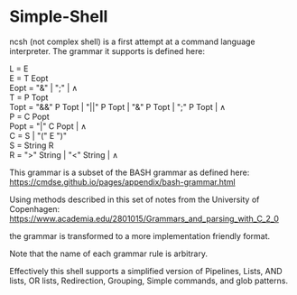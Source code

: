 # Simple-Shell
ncsh (not complex shell) is a first attempt at a command language interpreter. The grammar it supports is defined here: 

L = E \
E = T Eopt \
Eopt = "&" | ";" | ∧ \
T = P Topt \
Topt = "&&" P Topt | "||" P Topt | "&" P Topt | ";" P Topt | ∧ \
P = C Popt \
Popt = "|" C Popt | ∧ \
C = S | "(" E ")" \
S = String R \
R = ">" String | "<" String | ∧

This grammar is a subset of the BASH grammar as defined here: https://cmdse.github.io/pages/appendix/bash-grammar.html 

Using methods described in this set of notes from the University of Copenhagen: https://www.academia.edu/2801015/Grammars_and_parsing_with_C_2_0

the grammar is transformed to a more implementation friendly format.

Note that the name of each grammar rule is arbitrary.

Effectively this shell supports a simplified version of Pipelines, Lists, AND lists, OR lists, Redirection, Grouping, Simple commands, and glob patterns. 
